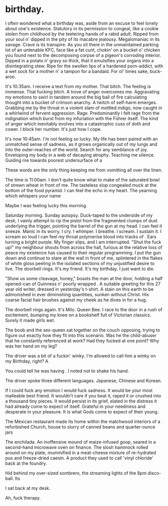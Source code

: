 # birthday.
<!--

A week of life passes by. The rain runs thin. My hair mauves dry. The work dulls. Today is my birthday. The loneliest day of the year. Crust upon the gallows, I seized to clamour out of my mother's heinous vagina, intent on working a dead end job cold-calling the elderly for the debt in their graves. It was an empty echo-chamber of must-haves and has-beens; slurry in a deceit of exacerbated euphony. Grace upon the impression of a fuck-off grin. Mute is thy safeword. Desperate is thy plea.

 -->

I often wondered what a birthday was, aside from an excuse to feel lonely about one's existence. Statutory in its permission to congeal, like a cookie stolen from childhood by the teetering hands of a rabid adult. Ripped from your soul n' dipped in the pity of its macabre jealousy. Megalomaniac in its savage. Crave is its transpire. As you sit there in the unmaintained parking lot of an untenable KFC, face like a fat cunt, chokin' on a bucket o' chicken you found next to the decomposing corpse of a pigeon's corroding interior. Dipped in a potato n' gravy so thick, that it emulsifies your organs into a disintegrating stew. Ripe for the swollen lips of a hardened porn-addict, with a wet sock for a mother n' a tampon for a bandaid. For ol' times sake, buck-aroo. 

It's 10:35am. I receive a text from my mother. That bitch. The feeling is immense. That fucking bitch. A trove of anger overcomes me. Aggravating my emotions to swirl in tandem around the big ball of fire calculating thought into a bucket of crimson anarchy. A twitch of self-harm emerges. Grabbing me by the throat in a violent slam of mottled indigo, now caught in a whirlwind of fervent aggression. Rage. Predominantly I felt rage from the indignation which burst from my infuriation with the Führer itself. The kind of anger which inevitably evolves into a catastrophic cuss of doth and cower. I block her number. It's just how I cope.

It's now 10:45am. I'm not feeling so lucky. My life has been paired with an unmatched sense of sadness, as it grows organically out of my lungs and into the outer-reaches of the world. Search for any semblance of joy. Enveloping my body in a web of decaying atrophy. Teaching me silence. Guiding me towards poorest undersurface of a

 These words are the only thing keeping me from vomitting all over the linen.

The time is 11:00am. I don't quite know what to make of the saturated bowl of strewn wheat in front of me. The tasteless slop congealed muck at the bottom of the food pyramid. I can feel the echo in my heart. The yearning which whispers your name

Maybe I was feeling lucky this morning.

Saturday morning. Sunday autopsy. Duck-taped to the underside of my desk, I vainly attempt to rip the pistol from the fragmented clumps of dust underlying the trigger, pointing the barrel of the gun at my head. I can feel it sneeze. Manic in its worry. I cry. I whimper. I breathe. I scream. I sustain it. I scream so loud I can feel my throat polymerise blood into tracks of . Ears turning a bright purple. My finger slips, and I am interrupted. "Shut the fuck up!" my neighbour shouts from across the hall, furious at the relative loss of peace my existence has caused to their regular programming. I put the gun down and continue to stare at the wall in front of me, splintered in the flakes of white gloss peeling in the isolated sections of my unjustified desire to live. The doorbell rings. It's my friend. It's my birthday. I just want to die.

"Show us some cleavage, honey," boasts the man at the door, holding a half opened-can of Guinness n' poorly wrapped . A suitable greeting for this 27 year old writer, dressed in yesterday's t-shirt. A stain on this earth to be admonished in ever diminishing quantities, sunken without Christ. His coarse facial hair brushes against my cheek as he dives in for a hug.

The doorbell rings again. It's Milo. Queen Bee. I race to the door in a rush of excitement, bumping my knee on a bookshelf full of Victorian classics. Surely it made girls wet.

The boob and the sex-queen sat together on the couch opposing, trying to figure out exactly how they fit into this scenario. Was he the child-abuser that he constantly referenced at work? Had they fucked at one point? Why was her hand on my leg?

The driver was a bit of a fuckin' winky. I'm allowed to call him a winky on my Birthday, right? A

You could tell he was having  . I noted not to shake his hand.

The driver spoke three different languages. Japanese, Chinese and Korean.

If I could fuck any emotion I would fuck sadness. It would be your most malleable best friend. It wouldn't care if you beat it, raped it or crushed into a thousand tiny pieces. It would persist in its grief, elated in the distress it had already come to expect of itself. Grateful in your neediness and desperate in your pleasure. It is what Gods come to expect of their young.

The Mexican restaurant made its home within the matchwood interiors of a refurbished Church, house to slurry of canned beans and quarter-ounce jars

The enchilada. An inoffensive mound of maize-infused goop, seared in a second-hand microwave oven on finance. The slosh hammock rolled around on my plate, mummified in a meat-cheese mixture of re-hydrated pus and freeze-dried caesin. A product they used to call 'vinyl chloride' back at the foundry.

Hid behind my over-sized sombrero, the streaming lights of the 8pm disco-ball.
Its

I sat back at my desk.

Ah, fuck therapy.

